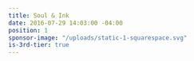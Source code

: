 ```yaml
---
title: Soul & Ink
date: 2016-07-29 14:03:00 -04:00
position: 1
sponsor-image: "/uploads/static-1-squarespace.svg"
is-3rd-tier: true
---
```


